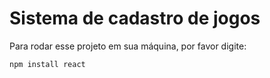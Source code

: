 <h1> Sistema de cadastro de jogos</h1>

Para rodar esse projeto em sua máquina, por favor digite:

```
npm install react
```
